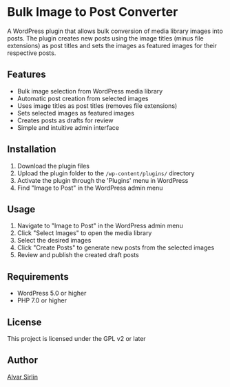 # Bulk Image to Post Converter

A WordPress plugin that allows bulk conversion of media library images into posts. The plugin creates new posts using the image titles (minus file extensions) as post titles and sets the images as featured images for their respective posts.

## Features

- Bulk image selection from WordPress media library
- Automatic post creation from selected images
- Uses image titles as post titles (removes file extensions)
- Sets selected images as featured images
- Creates posts as drafts for review
- Simple and intuitive admin interface

## Installation

1. Download the plugin files
2. Upload the plugin folder to the `/wp-content/plugins/` directory
3. Activate the plugin through the 'Plugins' menu in WordPress
4. Find "Image to Post" in the WordPress admin menu

## Usage

1. Navigate to "Image to Post" in the WordPress admin menu
2. Click "Select Images" to open the media library
3. Select the desired images
4. Click "Create Posts" to generate new posts from the selected images
5. Review and publish the created draft posts

## Requirements

- WordPress 5.0 or higher
- PHP 7.0 or higher

## License

This project is licensed under the GPL v2 or later

## Author

[Alvar Sirlin](https://alvarsirlin.com)
